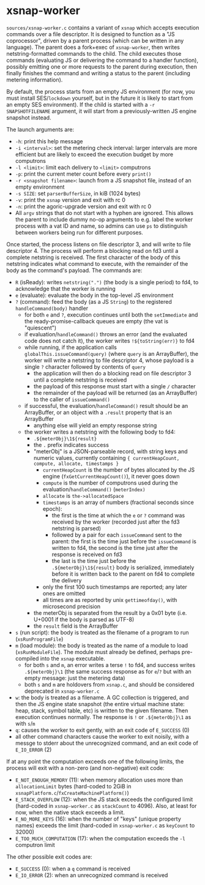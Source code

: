 # xsnap-worker

`sources/xsnap-worker.c` contains a variant of `xsnap` which accepts execution commands over a file descriptor. It is designed to function as a "JS coprocessor", driven by a parent process (which can be written in any language). The parent does a fork+exec of `xsnap-worker`, then writes netstring-formatted commands to the child. The child executes those commands (evaluating JS or delivering the command to a handler function), possibly emitting one or more requests to the parent during execution, then finally finishes the command and writing a status to the parent (including metering information).

By default, the process starts from an empty JS environment (for now, you must install SES/`lockdown` yourself, but in the future it is likely to start from an empty SES environment). If the child is started with a `-r SNAPSHOTFILENAME` argument, it will start from a previously-written JS engine snapshot instead.

The launch arguments are:

* `-h`: print this help message
* `-i <interval>`: set the metering check interval: larger intervals are more efficient but are likely to exceed the execution budget by more computrons
* `-l <limit>`: limit each delivery to `<limit>` computrons
* `-p`: print the current meter count before every `print()`
* `-r <snapshot filename>`: launch from a JS snapshot file, instead of an empty environment
* `-s SIZE`: set `parserBufferSize`, in kiB (1024 bytes)
* `-v`: print the `xsnap` version and exit with rc 0
* `-n`: print the agoric-upgrade version and exit with rc 0
* All `argv` strings that do not start with a hyphen are ignored. This allows the parent to include dummy no-op arguments to e.g. label the worker process with a vat ID and name, so admins can use `ps` to distinguish between workers being run for different purposes.

Once started, the process listens on file descriptor 3, and will write to file descriptor 4. The process will perform a blocking read on fd3 until a complete netstring is received. The first character of the body of this netstring indicates what command to execute, with the remainder of the body as the command's payload. The commands are:

* `R` (isReady): writes `netstring(".")` (the body is a single period) to fd4, to acknowledge that the worker is running
* `e` (evaluate): evaluate the body in the top-level JS environment
* `?` (command): feed the body (as a JS `String`) to the registered `handleCommand(body)` handler
  * for both `e` and `?`, execution continues until both the `setImmediate` and the ready-promise-callback queues are empty (the vat is "quiescent")
  * if evaluation/`handleCommand()` throws an error (and the evaluated code does not catch it), the worker writes `!${toString(err)}` to fd4
  * while running, if the application calls `globalThis.issueCommand(query)` (where `query` is an ArrayBuffer), the worker will write a netstring to file descriptor 4, whose payload is a single `?` character followed by contents of `query`
    * the application will then do a blocking read on file descriptor 3 until a complete netstring is received
    * the payload of this response must start with a single `/` character
    * the remainder of the payload will be returned (as an ArrayBuffer) to the caller of `issueCommand()`
  * if successful, the evaluation/`handleCommand()` result should be an ArrayBuffer, or an object with a `.result` property that is an ArrayBuffer
    * anything else will yield an empty response string
  * the worker writes a netstring with the following body to fd4:
    * `.${meterObj}\1${result}`
    * the `.` prefix indicates success
    * "meterObj" is a JSON-parseable record, with string keys and numeric values, currently containing `{ currentHeapCount, compute, allocate, timestamps }`
      * `currentHeapCount` is the number of bytes allocated by the JS engine (`fxGetCurrentHeapCount()`), it never goes down
      * `compute` is the number of computrons used during the evaluation/`handleCommand()` (`meterIndex)`
      * `allocate` is `the->allocatedSpace`
      * `timestamps` is an array of numbers (fractional seconds since epoch):
        * the first is the time at which the `e` or `?` command was received by the worker (recorded just after the fd3 netstring is parsed)
        * followed by a pair for each `issueCommand` sent to the parent: the first is the time just before the `issueCommand` is written to fd4, the second is the time just after the response is received on fd3
        * the last is the time just before the `.${meterObj}\1${result}` body is serialized, immediately before it is written back to the parent on fd4 to complete the delivery
      * only the first 100 such timestamps are reported; any later ones are omitted
      * all times are as reported by unix `gettimeofday()`, with microsecond precision
    * the meterObj is separated from the result by a 0x01 byte (i.e. U+0001 if the body is parsed as UTF-8)
    * the `result` field is the ArrayBuffer
* `s` (run script): the body is treated as the filename of a program to run (`xsRunProgramFile`)
* `m` (load module): the body is treated as the name of a module to load (`xsRunModuleFile`). The module must already be defined, perhaps pre-compiled into the `xsnap` executable.
  * for both `s` and `m`, an error writes a terse `!` to fd4, and success writes `.${meterObj}\1` (the same success response as for `e`/`?` but with an empty message: just the metering data)
  * both `s` and `m` are holdovers from `xsnap.c`, and should be considered deprecated in `xsnap-worker.c`
* `w`: the body is treated as a filename. A GC collection is triggered, and then the JS engine state snapshot (the entire virtual machine state: heap, stack, symbol table, etc) is written to the given filename. Then execution continues normally. The response is `!` or `.${meterObj}\1` as with `s`/`m`
* `q`: causes the worker to exit gently, with an exit code of `E_SUCCESS` (0)
* all other command characters cause the worker to exit noisily, with a messge to stderr about the unrecognized command, and an exit code of `E_IO_ERROR` (2)

If at any point the computation exceeds one of the following limits, the process will exit with a non-zero (and non-negative) exit code:

* `E_NOT_ENOUGH_MEMORY` (11): when memory allocation uses more than `allocationLimit` bytes (hard-coded to 2GiB in `xsnapPlatform.c`/`fxCreateMachinePlatform()`)
* `E_STACK_OVERFLOW` (12): when the JS stack exceeds the configured limit (hard-coded in `xsnap-worker.c` as `stackCount` to 4096). Also, at least for now, when the native stack exceeds a limit.
* `E_NO_MORE_KEYS` (16): when the number of "keys" (unique property names) exceeds the limit (hard-coded in `xsnap-worker.c` as `keyCount` to 32000)
* `E_TOO_MUCH_COMPUTATION` (17): when the computation exceeds the `-l` computron limit

The other possible exit codes are:
* `E_SUCCESS` (0): when a `q` command is received
* `E_IO_ERROR` (2): when an unrecognized command is received

